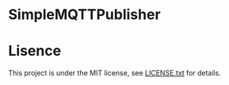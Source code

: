 # SimpleMQTTPublisher

# Lisence

This project is under the MIT license, see [LICENSE.txt](LICENSE.txt) for details.